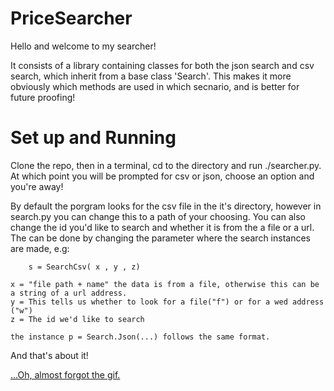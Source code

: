 # PriceSearcher

Hello and welcome to my searcher!
 
It consists of a library containing classes for both the json search and csv search, which inherit from a base class 'Search'. 
This makes it more obviously which methods are used in which secnario, and is better for future proofing!

# Set up and Running
Clone the repo, then in a terminal, cd to the directory and run ./searcher.py. 
At which point you will be prompted for csv or json, choose an option and you're away!

By default the porgram looks for the csv file in the it's directory, however in search.py you can change this to a path of your choosing. You can also change the id you'd like to search and whether it is from the a file or a url.
The can be done by changing the parameter where the search instances are made, e.g:

		s = SearchCsv( x , y , z)
    
    x = "file path + name" the data is from a file, otherwise this can be a string of a url address.
    y = This tells us whether to look for a file("f") or for a wed address ("w")
    z = The id we'd like to search
  
    the instance p = Search.Json(...) follows the same format.
    
 And that's about it! 
 
 
 [...Oh, almost forgot the gif.](https://media.giphy.com/media/gOkawaguYNiSI/giphy.gif)
 

   
